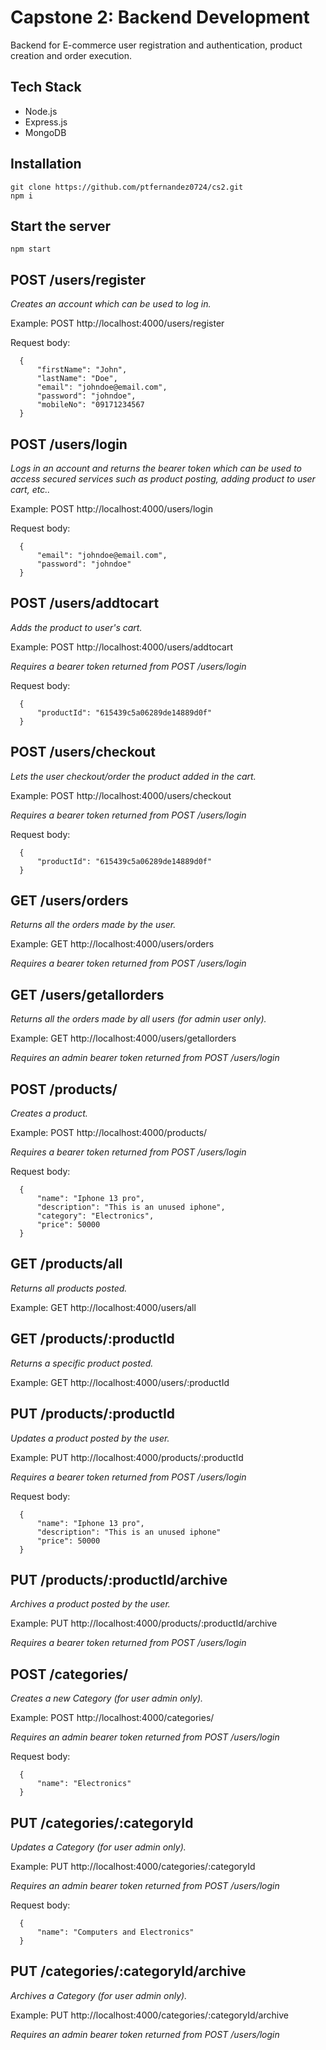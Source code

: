 # Capstone 2: Backend Development
Backend for E-commerce user registration and authentication, product creation and order execution.

## Tech Stack
- Node.js
- Express.js
- MongoDB

## Installation
```
git clone https://github.com/ptfernandez0724/cs2.git
npm i
```


## Start the server
```
npm start
```





## POST /users/register

_Creates an account which can be used to log in._

Example: POST  http://localhost:4000/users/register

Request body:
    
      {          
          "firstName": "John",
          "lastName": "Doe",
          "email": "johndoe@email.com",
          "password": "johndoe",
          "mobileNo": "09171234567  
      }
    
    
## POST /users/login

_Logs in an account and returns the bearer token which can be used to access secured services such as product posting, adding product to user cart, etc.._

Example: POST  http://localhost:4000/users/login

Request body:

      {
          "email": "johndoe@email.com",
          "password": "johndoe"  
      }
    
## POST /users/addtocart

_Adds the product to user's cart._

Example: POST  http://localhost:4000/users/addtocart

_Requires a bearer token returned from POST /users/login_

Request body:

      {
          "productId": "615439c5a06289de14889d0f" 
      }

## POST /users/checkout

_Lets the user checkout/order the product added in the cart._

Example: POST  http://localhost:4000/users/checkout

_Requires a bearer token returned from POST /users/login_

Request body:

      {
          "productId": "615439c5a06289de14889d0f" 
      }

        
## GET /users/orders

_Returns all the orders made by the user._

Example: GET  http://localhost:4000/users/orders

_Requires a bearer token returned from POST /users/login_


## GET /users/getallorders

_Returns all the orders made by all users (for admin user only)._

Example: GET  http://localhost:4000/users/getallorders

_Requires an admin bearer token returned from POST /users/login_



## POST /products/

_Creates a product._

Example: POST  http://localhost:4000/products/

_Requires a bearer token returned from POST /users/login_

Request body:

      {
          "name": "Iphone 13 pro",
          "description": "This is an unused iphone",
          "category": "Electronics",
          "price": 50000    
      }

## GET /products/all

_Returns all products posted._

Example: GET  http://localhost:4000/users/all

## GET /products/:productId

_Returns a specific product posted._

Example: GET  http://localhost:4000/users/:productId

## PUT /products/:productId

_Updates a product posted by the user._

Example: PUT  http://localhost:4000/products/:productId

_Requires a bearer token returned from POST /users/login_

Request body:

      {
          "name": "Iphone 13 pro",
          "description": "This is an unused iphone"
          "price": 50000    
      }

## PUT /products/:productId/archive

_Archives a product posted by the user._

Example: PUT  http://localhost:4000/products/:productId/archive

_Requires a bearer token returned from POST /users/login_


## POST /categories/

_Creates a new Category (for user admin only)._

Example: POST  http://localhost:4000/categories/

_Requires an admin bearer token returned from POST /users/login_

Request body:

      {
          "name": "Electronics"  
      }
  
## PUT /categories/:categoryId

_Updates a Category (for user admin only)._

Example: PUT  http://localhost:4000/categories/:categoryId

_Requires an admin bearer token returned from POST /users/login_

Request body:

      {
          "name": "Computers and Electronics" 
      }
    
## PUT /categories/:categoryId/archive

_Archives a Category (for user admin only)._

Example: PUT  http://localhost:4000/categories/:categoryId/archive

_Requires an admin bearer token returned from POST /users/login_

    
